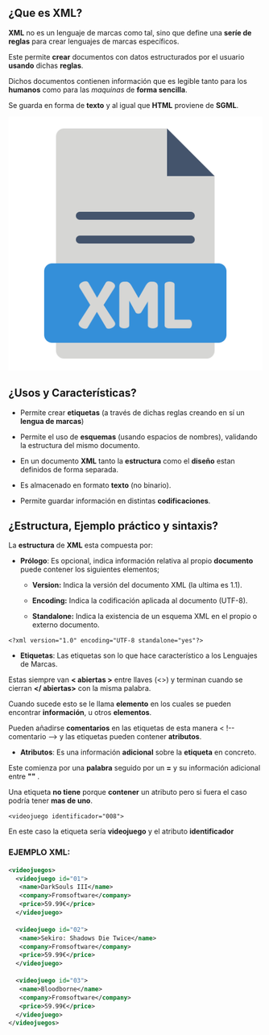 ## ¿Que es XML?

**XML** no es un lenguaje de marcas como tal, sino que define una **seríe de reglas** para crear lenguajes de marcas específicos.

Este permite **crear** documentos con datos estructurados por el usuario **usando** dichas **reglas**.

Dichos documentos contienen información que es legible tanto para los **humanos** como para las *maquinas* de **forma sencilla**.

Se guarda en forma de **texto** y al igual que **HTML** proviene de **SGML**.

![Alt text](2656443.png)

## ¿Usos y Características?

+ Permite crear **etiquetas** (a través de dichas reglas creando en sí un **lengua de marcas**)

+ Permite el uso de **esquemas** (usando espacios de nombres), validando la estructura del mismo documento.

+ En un documento **XML** tanto la **estructura** como el **diseño** estan definidos de forma separada.

+ Es almacenado en formato **texto** (no binario).

+ Permite guardar información en distintas **codificaciones**.

## ¿Estructura, Ejemplo práctico y sintaxis?

La **estructura** de **XML** esta compuesta por:

+ **Prólogo**: Es opcional, indica información relativa al propio **documento** puede contener los siguientes elementos;
    + **Version:** Indica la versión del documento XML (la ultima es 1.1).

    + **Encoding:** Indica la codificación aplicada al documento (UTF-8).

    + **Standalone:** Indica la existencia de un esquema XML en el propio o externo documento.
```
<?xml version="1.0" encoding="UTF-8 standalone="yes"?>
```

+ **Etiquetas**: Las etiquetas son lo que hace característico a los Lenguajes de Marcas.

Estas siempre van **< abiertas >** entre llaves (<>) y terminan cuando se cierran **</ abiertas>** con la misma palabra.

Cuando sucede esto se le llama **elemento** en los cuales se pueden encontrar **información**, u otros **elementos**.

Pueden añadirse **comentarios** en las etiquetas de esta manera < !-- comentario --> y las etiquetas pueden contener **atributos**.

+ **Atributos**: Es una información **adicional** sobre la **etiqueta** en concreto.

Este comienza por una **palabra** seguido por un **=** y su información adicional entre **""** .

Una etiqueta **no tiene** porque **contener** un atributo pero si fuera el caso podría tener **mas de uno**.

```
<videojuego identificador="008">
```
En este caso la etiqueta sería **videojuego** y el atributo **identificador**


### EJEMPLO XML: ###
```xml
<videojuegos>
  <videojuego id="01">
   <name>DarkSouls III</name>
   <company>Fromsoftware</company>
   <price>59.99€</price>
  </videojuego>

  <videojuego id="02">
   <name>Sekiro: Shadows Die Twice</name>
   <company>Fromsoftware</company>
   <price>59.99€</price>
  </videojuego>   

  <videojuego id="03">
   <name>Bloodborne</name>
   <company>Fromsoftware</company>
   <price>59.99€</price>
  </videojuego>
</videojuegos>
```
